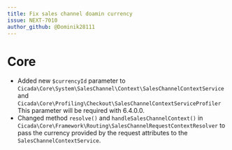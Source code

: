 ```yaml
---
title: Fix sales channel doamin currency
issue: NEXT-7010
author_github: @Dominik28111
---
```

# Core
* Added new `$currencyId` parameter to `Cicada\Core\System\SalesChannel\Context\SalesChannelContextService` and `Cicada\Core\Profiling\Checkout\SalesChannelContextServiceProfiler` This parameter will be required with 6.4.0.0.
* Changed method `resolve()` and `handleSalesChannelContext()` in `Cicada\Core\Framework\Routing\SalesChannelRequestContextResolver` to pass the currency provided by the request attributes to the `SalesChannelContextService`.
